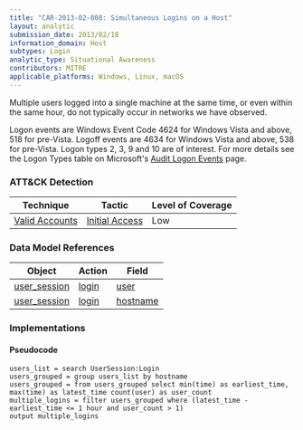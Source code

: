```yaml
---
title: "CAR-2013-02-008: Simultaneous Logins on a Host"
layout: analytic
submission_date: 2013/02/18
information_domain: Host
subtypes: Login
analytic_type: Situational Awareness
contributors: MITRE
applicable_platforms: Windows, Linux, macOS
---
```


Multiple users logged into a single machine at the same time, or even within the same hour, do not typically occur in networks we have observed.

Logon events are Windows Event Code 4624 for Windows Vista and above, 518 for pre-Vista. Logoff events are 4634 for Windows Vista and above, 538 for pre-Vista.
Logon types 2, 3, 9 and 10 are of interest. For more details see the Logon Types table on Microsoft's [Audit Logon Events](https://docs.microsoft.com/en-us/previous-versions/windows/it-pro/windows-server-2003/cc787567(v=ws.10)) page.


### ATT&CK Detection

|Technique|Tactic|Level of Coverage|
|---|---|---|
|[Valid Accounts](https://attack.mitre.org/techniques/T1078/)|[Initial Access](https://attack.mitre.org/tactics/TA0001/)|Low|

### Data Model References

|Object|Action|Field|
|---|---|---|
|[user_session](/data_model/user_session) | [login](/data_model/user_session#login) | [user](/data_model/user_session#user) |
|[user_session](/data_model/user_session) | [login](/data_model/user_session#login) | [hostname](/data_model/user_session#hostname) |


### Implementations

#### Pseudocode


```
users_list = search UserSession:Login
users_grouped = group users_list by hostname
users_grouped = from users_grouped select min(time) as earliest_time, max(time) as latest_time count(user) as user_count 
multiple_logins = filter users_grouped where (latest_time - earliest_time <= 1 hour and user_count > 1)
output multiple_logins
```




